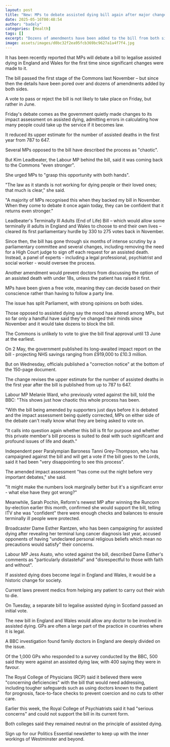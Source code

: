 ```yaml
---
layout: post
title: "New: MPs to debate assisted dying bill again after major changes"
date: 2025-05-16T00:48:54
author: "badely"
categories: [Health]
tags: []
excerpt: "Dozens of amendments have been added to the bill from both sides since it passed its first stage."
image: assets/images/d0bc32f2ea95fcb369bc9627a1a4f7f4.jpg
---
```


It has been recently reported that MPs will debate a bill to legalise assisted dying in England and Wales for the first time since significant changes were made to it.

The bill passed the first stage of the Commons last November – but since then the details have been pored over and dozens of amendments added by both sides.

A vote to pass or reject the bill is not likely to take place on Friday, but rather in June.

Friday's debate comes as the government quietly made changes to its impact assessment on assisted dying, admitting errors in calculating how many people could take up the service if it becomes law.

It reduced its upper estimate for the number of assisted deaths in the first year from 787 to 647.

Several MPs opposed to the bill have described the process as "chaotic".

But Kim Leadbeater, the Labour MP behind the bill, said it was coming back to the Commons "even stronger".

She urged MPs to "grasp this opportunity with both hands".

"The law as it stands is not working for dying people or their loved ones; that much is clear," she said.

"A majority of MPs recognised this when they backed my bill in November. When they come to debate it once again today, they can be confident that it returns even stronger."

Leadbeater's Terminally Ill Adults (End of Life) Bill – which would allow some terminally ill adults in England and Wales to choose to end their own lives – cleared its first parliamentary hurdle by 330 to 275 votes back in November. 

Since then, the bill has gone through six months of intense scrutiny by a parliamentary committee and several changes, including removing the need for a High Court judge to sign off each request for an assisted death. Instead, a panel of experts - including a legal professional, psychiatrist and social worker - would oversee the process.

Another amendment would prevent doctors from discussing the option of an assisted death with under 18s, unless the patient has raised it first.

MPs have been given a free vote, meaning they can decide based on their conscience rather than having to follow a party line.

The issue has split Parliament, with strong opinions on both sides.

Those opposed to assisted dying say the mood has altered among MPs, but so far only a handful have said they've changed their minds since November and it would take dozens to block the bill.

The Commons is unlikely to vote to give the bill final approval until 13 June at the earliest.

On 2 May, the government published its long-awaited impact report on the bill - projecting NHS savings ranging from £919,000 to £10.3 million.

But on Wednesday, officials published a "correction notice" at the bottom of the 150-page document.

The change revises the upper estimate for the number of assisted deaths in the first year after the bill is published from up to 787 to 647.

Labour MP Melanie Ward, who previously voted against the bill, told the BBC: "This shows just how chaotic this whole process has been.

"With the bill being amended by supporters just days before it is debated and the impact assessment being quietly corrected, MPs on either side of the debate can't really know what they are being asked to vote on.

"It calls into question again whether this bill is fit for purpose and whether this private member's bill process is suited to deal with such significant and profound issues of life and death."

Independent peer Paralympian Baroness Tanni Grey-Thompson, who has campaigned against the bill and will get a vote if the bill goes to the Lords, said it had been "very disappointing to see this process".

The amended impact assessment "has come out the night before very important debates," she said.

"It might make the numbers look marginally better but it's a significant error - what else have they got wrong?"

Meanwhile, Sarah Pochin, Reform's newest MP after winning the Runcorn by-election earlier this month, confirmed she would support the bill, telling ITV she was "confident" there were enough checks and balances to ensure terminally ill people were protected.

Broadcaster Dame Esther Rantzen, who has been campaigning for assisted dying after revealing her terminal lung cancer diagnosis last year, accused opponents of having "undeclared personal religious beliefs which mean no precautions would satisfy" their concerns. 

Labour MP Jess Asato, who voted against the bill, described Dame Esther's comments as "particularly distasteful" and "disrespectful to those with faith and without".

If assisted dying does become legal in England and Wales, it would be a historic change for society.

Current laws prevent medics from helping any patient to carry out their wish to die. 

On Tuesday, a separate bill to legalise assisted dying in Scotland passed an initial vote.

The new bill in England and Wales would allow any doctor to be involved in assisted dying. GPs are often a large part of the practice in countries where it is legal.

A BBC investigation found family doctors in England are deeply divided on the issue.

Of the 1,000 GPs who responded to a survey conducted by the BBC, 500 said they were against an assisted dying law, with 400 saying they were in favour.

The Royal College of Physicians (RCP) said it believed there were "concerning deficiencies" with the bill that would need addressing, including tougher safeguards such as using doctors known to the patient for prognosis, face-to-face checks to prevent coercion and no cuts to other care. 

Earlier this week, the Royal College of Psychiatrists said it had "serious concerns" and could not support the bill in its current form.

Both colleges said they remained neutral on the principle of assisted dying.

Sign up for our Politics Essential newsletter to keep up with the inner workings of Westminster and beyond.

